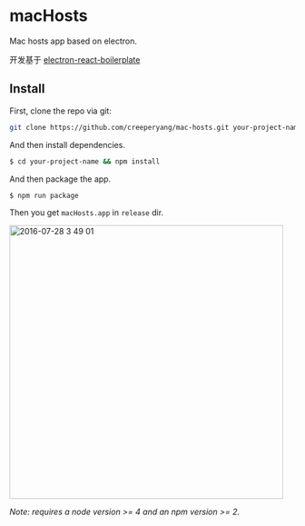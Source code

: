 # macHosts

Mac hosts app based on electron.

开发基于 [electron-react-boilerplate](https://github.com/chentsulin/electron-react-boilerplate)

## Install

First, clone the repo via git:

```bash
git clone https://github.com/creeperyang/mac-hosts.git your-project-name
```

And then install dependencies.

```bash
$ cd your-project-name && npm install
```

And then package the app.

```bash
$ npm run package
```

Then you get `macHosts.app` in `release` dir.

<img width="482" alt="2016-07-28 3 49 01" src="https://cloud.githubusercontent.com/assets/8046480/17204973/288ae2de-54db-11e6-9e32-e39e2e795804.png">


*Note: requires a node version >= 4 and an npm version >= 2.*
